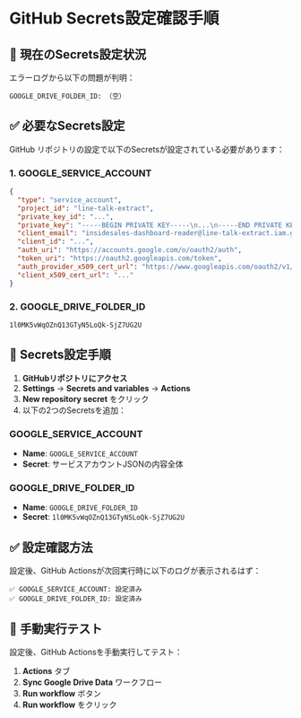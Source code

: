 # GitHub Secrets設定確認手順

## 🔐 現在のSecrets設定状況

エラーログから以下の問題が判明：
```
GOOGLE_DRIVE_FOLDER_ID: （空）
```

## ✅ 必要なSecrets設定

GitHub リポジトリの設定で以下のSecretsが設定されている必要があります：

### 1. GOOGLE_SERVICE_ACCOUNT
```json
{
  "type": "service_account",
  "project_id": "line-talk-extract",
  "private_key_id": "...",
  "private_key": "-----BEGIN PRIVATE KEY-----\n...\n-----END PRIVATE KEY-----\n",
  "client_email": "insidesales-dashboard-reader@line-talk-extract.iam.gserviceaccount.com",
  "client_id": "...",
  "auth_uri": "https://accounts.google.com/o/oauth2/auth",
  "token_uri": "https://oauth2.googleapis.com/token",
  "auth_provider_x509_cert_url": "https://www.googleapis.com/oauth2/v1/certs",
  "client_x509_cert_url": "..."
}
```

### 2. GOOGLE_DRIVE_FOLDER_ID
```
1l0MK5vWqOZnQ13GTyN5LoQk-SjZ7UG2U
```

## 🔧 Secrets設定手順

1. **GitHubリポジトリにアクセス**
2. **Settings** → **Secrets and variables** → **Actions**
3. **New repository secret** をクリック
4. 以下の2つのSecretsを追加：

### GOOGLE_SERVICE_ACCOUNT
- **Name**: `GOOGLE_SERVICE_ACCOUNT`
- **Secret**: サービスアカウントJSONの内容全体

### GOOGLE_DRIVE_FOLDER_ID  
- **Name**: `GOOGLE_DRIVE_FOLDER_ID`
- **Secret**: `1l0MK5vWqOZnQ13GTyN5LoQk-SjZ7UG2U`

## ✅ 設定確認方法

設定後、GitHub Actionsが次回実行時に以下のログが表示されるはず：
```
✅ GOOGLE_SERVICE_ACCOUNT: 設定済み
✅ GOOGLE_DRIVE_FOLDER_ID: 設定済み
```

## 🔄 手動実行テスト

設定後、GitHub Actionsを手動実行してテスト：
1. **Actions** タブ
2. **Sync Google Drive Data** ワークフロー
3. **Run workflow** ボタン
4. **Run workflow** をクリック 